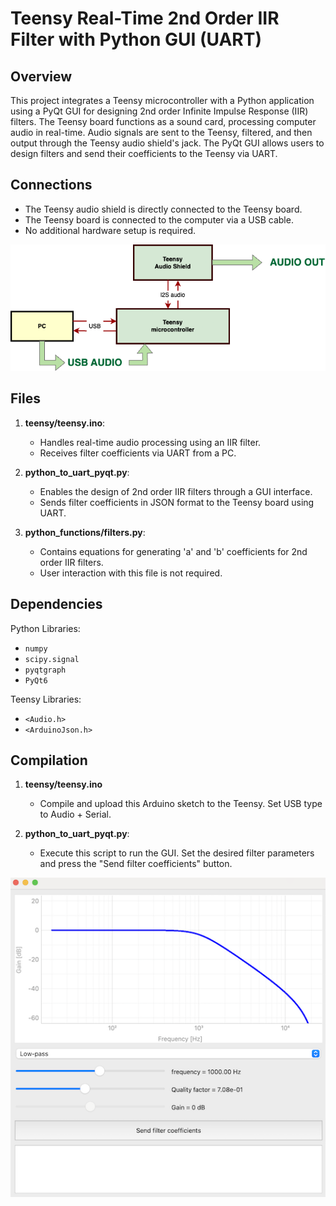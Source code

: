 # Teensy Real-Time 2nd Order IIR Filter with Python GUI (UART)

## Overview
This project integrates a Teensy microcontroller with a Python application using a PyQt GUI for designing 2nd order Infinite Impulse Response (IIR) filters. The Teensy board functions as a sound card, processing computer audio in real-time. Audio signals are sent to the Teensy, filtered, and then output through the Teensy audio shield's jack. The PyQt GUI allows users to design filters and send their coefficients to the Teensy via UART.

## Connections
- The Teensy audio shield is directly connected to the Teensy board.
- The Teensy board is connected to the computer via a USB cable.
- No additional hardware setup is required.

![Block diagram](./images/Diagram.drawio.png)

## Files

1. **teensy/teensy.ino**:
   - Handles real-time audio processing using an IIR filter.
   - Receives filter coefficients via UART from a PC.

2. **python_to_uart_pyqt.py**:
   - Enables the design of 2nd order IIR filters through a GUI interface.
   - Sends filter coefficients in JSON format to the Teensy board using UART.

3. **python_functions/filters.py**: 
   - Contains equations for generating 'a' and 'b' coefficients for 2nd order IIR filters.
   - User interaction with this file is not required.

## Dependencies
Python Libraries:
- `numpy`
- `scipy.signal`
- `pyqtgraph`
- `PyQt6`

Teensy Libraries:
- `<Audio.h>`
- `<ArduinoJson.h>`

## Compilation

1. **teensy/teensy.ino**
   - Compile and upload this Arduino sketch to the Teensy. Set USB type to Audio + Serial.

2. **python_to_uart_pyqt.py**:
   - Execute this script to run the GUI. Set the desired filter parameters and press the "Send filter coefficients" button.

![Python GUI](./images/python_GUI.png)

